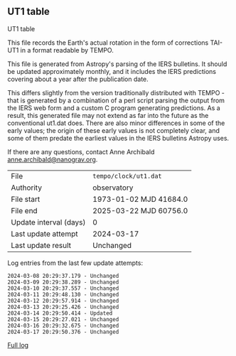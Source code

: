 
## UT1 table

UT1 table

This file records the Earth's actual rotation in the form of
corrections TAI-UT1 in a format readable by TEMPO.

This file is generated from Astropy's parsing of the IERS
bulletins. It should be updated approximately monthly, and it
includes the IERS predictions covering about a year after the
publication date.

This differs slightly from the version traditionally distributed
with TEMPO - that is generated by a combination of a perl script
parsing the output from the IERS web form and a custom C program
generating predictions. As a result, this generated file may not
extend as far into the future as the conventional ut1.dat does.
There are also minor differences in some of the early values; the
origin of these early values is not completely clear, and some of
them predate the earliest values in the IERS bulletins Astropy uses.

If there are any questions, contact Anne Archibald
<anne.archibald@nanograv.org>.

|     |     |
|:--- |:--- |
| File | `tempo/clock/ut1.dat` |
| Authority | observatory |
| File start | 1973-01-02 MJD 41684.0 |
| File end | 2025-03-22 MJD 60756.0 |
| Update interval (days) | 0 |
| Last update attempt | 2024-03-17 |
| Last update result | Unchanged |

Log entries from the last few update attempts:
```
2024-03-08 20:29:37.179 - Unchanged
2024-03-09 20:29:38.289 - Unchanged
2024-03-10 20:29:37.557 - Unchanged
2024-03-11 20:29:48.130 - Unchanged
2024-03-12 20:29:57.914 - Unchanged
2024-03-13 20:29:25.426 - Unchanged
2024-03-14 20:29:50.414 - Updated
2024-03-15 20:29:27.021 - Unchanged
2024-03-16 20:29:32.675 - Unchanged
2024-03-17 20:29:50.376 - Unchanged
```
[Full log](https://raw.githubusercontent.com/ipta/pulsar-clock-corrections/main/log/tempo/clock/ut1.dat.log)
